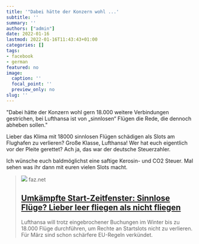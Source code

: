 ```yaml
---
title: '"Dabei hätte der Konzern wohl ...'
subtitle: ''
summary: ''
authors: ["admin"]
date: 2022-01-16
lastmod: 2022-01-16T11:43:43+01:00
categories: []
tags:
- facebook
- german
featured: no
image:
  caption: ''
  focal_point: ''
  preview_only: no
slug: ''
---
```

"Dabei hätte der Konzern wohl gern 18.000 weitere Verbindungen gestrichen, bei Lufthansa ist von „sinnlosen“ Flügen die Rede, die dennoch abheben sollen."

Lieber das Klima mit 18000 sinnlosen Flügen schädigen als Slots am Flughafen zu verlieren? Große Klasse, Lufthansa! Wer hat euch eigentlich vor der Pleite gerettet? Ach ja, das war der deutsche Steuerzahler. 

Ich wünsche euch baldmöglichst eine saftige Kerosin- und CO2 Steuer. Mal sehen was ihr dann mit euren vielen Slots macht.
> [![](https://media0.faz.net/ppmedia/aktuell/feuilleton/2342472878/1.7705012/facebook_teaser/leer-oder-voll-ein-a350.jpg)](https://www.faz.net/aktuell/wirtschaft/unternehmen/lufthansa-fuehrt-18-000-sinnlose-fluege-fuer-startslot-rechte-durch-17704976.html)
> faz.net
> ## [Umkämpfte Start-Zeitfenster: Sinnlose Flüge? Lieber leer fliegen als nicht fliegen](https://www.faz.net/aktuell/wirtschaft/unternehmen/lufthansa-fuehrt-18-000-sinnlose-fluege-fuer-startslot-rechte-durch-17704976.html)
>
>Lufthansa will trotz eingebrochener Buchungen im Winter bis zu 18.000 Flüge durchführen, um Rechte an Startslots nicht zu verlieren. Für März sind schon schärfere EU-Regeln verkündet.


